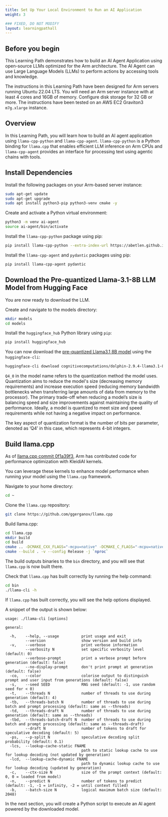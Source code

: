 ```yaml
---
title: Set Up Your Local Environment to Run an AI Application
weight: 3

### FIXED, DO NOT MODIFY
layout: learningpathall
---
```


## Before you begin

This Learning Path demonstrates how to build an AI Agent Application using open-source LLMs optimized for the Arm architecture. The AI Agent can use Large Language Models (LLMs) to perform actions by accessing tools and knowledge. 

The instructions in this Learning Path have been designed for Arm servers running Ubuntu 22.04 LTS. You will need an Arm server instance with at least 4 cores and 16GB of memory. Configure disk storage for 32 GB or more. The instructions have been tested on an AWS EC2 Graviton3 `m7g.xlarge` instance.

## Overview

In this Learning Path, you will learn how to build an AI agent application using `llama-cpp-python` and `llama-cpp-agent`. `llama-cpp-python` is a Python binding for `llama.cpp` that enables efficient LLM inference on Arm CPUs and `llama-cpp-agent` provides an interface for processing text using agentic chains with tools.

## Install Dependencies

Install the following packages on your Arm-based server instance:

```bash
sudo apt-get update
sudo apt-get upgrade
sudo apt install python3-pip python3-venv cmake -y
```

Create and activate a Python virtual environment:
```bash
python3 -m venv ai-agent
source ai-agent/bin/activate
```

Install the `llama-cpp-python` package using pip:

```bash
pip install llama-cpp-python --extra-index-url https://abetlen.github.io/llama-cpp-python/whl/cpu
```

Install the `llama-cpp-agent` and `pydantic` packages using pip:

```bash
pip install llama-cpp-agent pydantic
```


## Download the Pre-quantized Llama-3.1-8B LLM Model from Hugging Face

You are now ready to download the LLM.

Create and navigate to the models directory:

```bash
mkdir models
cd models
```
Install the `huggingface_hub` Python library using `pip`:

```bash
pip install huggingface_hub
```
You can now download the [pre-quantized Llama3.1 8B model](https://huggingface.co/cognitivecomputations/dolphin-2.9.4-llama3.1-8b-gguf) using the `huggingface-cli`:

```bash
huggingface-cli download cognitivecomputations/dolphin-2.9.4-llama3.1-8b-gguf dolphin-2.9.4-llama3.1-8b-Q4_0.gguf --local-dir . --local-dir-use-symlinks False
```

`Q4_0` in the model name refers to the quantization method the model uses. Quantization aims to reduce the model's size (decreasing memory requirements) and increase execution speed (reducing memory bandwidth bottlenecks when transferring large amounts of data from memory to the processor). The primary trade-off when reducing a model’s size is balancing speed and size improvements against maintaining the quality of performance. Ideally, a model is quantized to meet size and speed requirements while not having a negative impact on performance.

The key aspect of quantization format is the number of bits per parameter, denoted as ‘Q4’ in this case, which represents 4-bit integers. 

## Build llama.cpp

As of [llama.cpp commit 0f1a39f3](https://github.com/ggerganov/llama.cpp/commit/0f1a39f3), Arm has contributed code for performance optimization with KleidiAI kernels. 

You can leverage these kernels to enhance model performance when running your model using the `llama.cpp` framework. 

Navigate to your home directory:

```bash
cd ~
```

Clone the `llama.cpp` repository:

```bash
git clone https://github.com/ggerganov/llama.cpp
```

Build llama.cpp:

```bash
cd llama.cpp
mkdir build
cd build
cmake .. -DCMAKE_CXX_FLAGS="-mcpu=native" -DCMAKE_C_FLAGS="-mcpu=native"
cmake --build . -v --config Release -j `nproc`
```
The build outputs binaries to the `bin` directory, and you will see that `llama.cpp` is now built there.

Check that `llama.cpp` has built correctly by running the help command:

```bash
cd bin
./llama-cli -h
```

If `llama.cpp` has built correctly, you will see the help options displayed. 

A snippet of the output is shown below:

```output
usage: ./llama-cli [options]

general:

  -h,    --help, --usage          print usage and exit
         --version                show version and build info
  -v,    --verbose                print verbose information
         --verbosity N            set specific verbosity level (default: 0)
         --verbose-prompt         print a verbose prompt before generation (default: false)
         --no-display-prompt      don't print prompt at generation (default: false)
  -co,   --color                  colorise output to distinguish prompt and user input from generations (default: false)
  -s,    --seed SEED              RNG seed (default: -1, use random seed for < 0)
  -t,    --threads N              number of threads to use during generation (default: 4)
  -tb,   --threads-batch N        number of threads to use during batch and prompt processing (default: same as --threads)
  -td,   --threads-draft N        number of threads to use during generation (default: same as --threads)
  -tbd,  --threads-batch-draft N  number of threads to use during batch and prompt processing (default: same as --threads-draft)
         --draft N                number of tokens to draft for speculative decoding (default: 5)
  -ps,   --p-split N              speculative decoding split probability (default: 0.1)
  -lcs,  --lookup-cache-static FNAME
                                  path to static lookup cache to use for lookup decoding (not updated by generation)
  -lcd,  --lookup-cache-dynamic FNAME
                                  path to dynamic lookup cache to use for lookup decoding (updated by generation)
  -c,    --ctx-size N             size of the prompt context (default: 0, 0 = loaded from model)
  -n,    --predict N              number of tokens to predict (default: -1, -1 = infinity, -2 = until context filled)
  -b,    --batch-size N           logical maximum batch size (default: 2048)
```
In the next section, you will create a Python script to execute an AI agent powered by the downloaded model.
